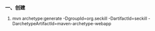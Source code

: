### 一、创建

1. mvn archetype:generate -DgroupId=org.seckill -DartifactId=seckill -DarchetypeArtifactId=maven-archetype-webapp